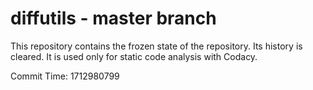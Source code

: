 # diffutils - master branch

This repository contains the frozen state of the repository.
Its history is cleared. It is used only for static code
analysis with Codacy.

Commit Time: 1712980799